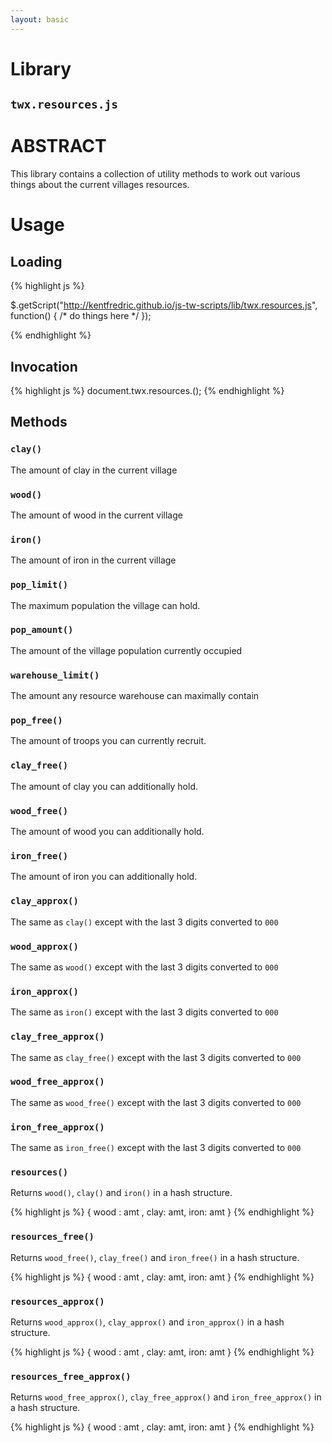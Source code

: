 ```yaml
---
layout: basic
---
```

# Library

##  `twx.resources.js`

# ABSTRACT

This library contains a collection of utility methods to work out various things about
the current villages resources.

# Usage

## Loading

{% highlight js %}

$.getScript("http://kentfredric.github.io/js-tw-scripts/lib/twx.resources.js", function() {
  /* do things here */
});

{% endhighlight %}

## Invocation

{% highlight js %}
document.twx.resources.<somemethod>();
{% endhighlight %}

## Methods

### `clay()`

The amount of clay in the current village

### `wood()`

The amount of wood in the current village

### `iron()`

The amount of iron in the current village

### `pop_limit()`

The maximum population the village can hold.

### `pop_amount()`

The amount of the village population currently occupied

### `warehouse_limit()`

The amount any resource warehouse can maximally contain

### `pop_free()`

The amount of troops you can currently recruit.

### `clay_free()`

The amount of clay you can additionally hold.

### `wood_free()`

The amount of wood you can additionally hold.

### `iron_free()`

The amount of iron you can additionally hold.

### `clay_approx()`

The same as `clay()` except with the last 3 digits converted to `000`

### `wood_approx()`

The same as `wood()` except with the last 3 digits converted to `000`

### `iron_approx()`

The same as `iron()` except with the last 3 digits converted to `000`

### `clay_free_approx()`

The same as `clay_free()` except with the last 3 digits converted to `000`

### `wood_free_approx()`

The same as `wood_free()` except with the last 3 digits converted to `000`

### `iron_free_approx()`

The same as `iron_free()` except with the last 3 digits converted to `000`

### `resources()`

Returns `wood()`, `clay()` and `iron()` in a hash structure.

{% highlight js %}
{ wood : amt , clay: amt, iron: amt }
{% endhighlight %}

### `resources_free()`

Returns `wood_free()`, `clay_free()` and `iron_free()` in a hash structure.

{% highlight js %}
{ wood : amt , clay: amt, iron: amt }
{% endhighlight %}

### `resources_approx()`

Returns `wood_approx()`, `clay_approx()` and `iron_approx()` in a hash structure.

{% highlight js %}
{ wood : amt , clay: amt, iron: amt }
{% endhighlight %}

### `resources_free_approx()`

Returns `wood_free_approx()`, `clay_free_approx()` and `iron_free_approx()` in a hash structure.

{% highlight js %}
{ wood : amt , clay: amt, iron: amt }
{% endhighlight %}


